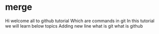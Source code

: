 # merge
Hi welcome all to github tutorial
Which are commands in git
In this tutorial we will learn below topics
Adding new line
what is git
what is github

